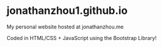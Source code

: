 # jonathanzhou1.github.io
My personal website hosted at jonathanzhou.me

Coded in HTML/CSS + JavaScript using the Bootstrap Library!
